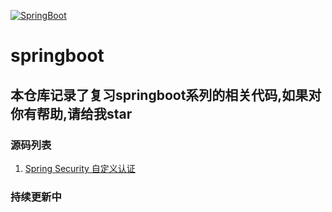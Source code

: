 [![SpringBoot](https://img.shields.io/badge/SpringBoot-2.3.1.RELEASE-brightgreen.svg)](https://docs.spring.io/spring-boot/docs/.3.1.RELEASE/reference/htmlsingle/)
# springboot
## 本仓库记录了复习springboot系列的相关代码,如果对你有帮助,请给我star
### 源码列表
1. [Spring Security 自定义认证](https://my.oschina.net/u/4517769/blog/4335982)

### 持续更新中
